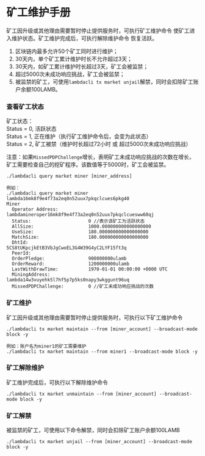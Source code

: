 # 矿工维护手册

矿工因升级或其他理由需要暂时停止提供服务时，可执行矿工维护命令 使矿工进入维护状态。矿工维护完成后，可执行解除维护命令 恢复活跃。

1. 区块链内最多允许50个矿工同时进行维护；  
2. 30天内，单个矿工累计维护时长不允许超过3天；  
3. 30天内，如矿工累计维护时长超过3天，矿工会被监禁； 
4. 超过5000次未成功响应挑战，矿工会被监禁；
5. 被监禁的矿工，可使用`lambdacli tx market unjail`解禁，同时会扣除矿工账户余额100LAMB。

### 查看矿工状态
矿工状态：  
Status = 0, 活跃状态    
Status = 1, 正在维护（执行矿工维护命令后，会变为此状态）  
Status = 2, 矿工被禁（维护时长超过72小时 或 超过5000次未成功响应挑战）

注意：如果`MissedPDPChallenge`增长，表明矿工未成功响应挑战的次数在增长，矿工需要检查自己的挖矿程序。该数值等于5000时，矿工会被监禁。
``` 
./lambdacli query market miner [miner_address]

例如：
./lambdacli query market miner lambda16mk8f9e4f73a2eq0n52uux7pkqclcues6pkg40
Miner
  Operator Address:           lambdamineroper16mk8f9e4f73a2eq0n52uux7pkqclcuesww60qj
  Status:                     0 //表示该矿工为活跃状态
  AllSize:                    1000.000000000000000000
  UseSize:                    180.000000000000000000
  MatchSize:                  180.000000000000000000
  DhtId:                      5CS8tUKpcjkEtB3VbJgCwoEL3G4W39G4yC2LYF15ft3q
  PeerId:
  OrderPledge:                900000000ulamb
  OrderReward:                1200000000ulamb
  LastWithDrawTime:           1970-01-01 00:00:00 +0000 UTC
  MiningAddress:              lambda14w3vuyehk5l7hf5p7p5ks0napy3wkggunt96uq
  MissedPDPChallenge:         0 //矿工未成功响应挑战的次数
```

### 矿工维护
矿工因升级或其他理由需要暂时停止提供服务时，可执行以下矿工维护命令
``` 
./lambdacli tx market maintain --from [miner_account] --broadcast-mode block -y

例如：账户名为miner1的矿工需要维护
./lambdacli tx market maintain --from miner1 --broadcast-mode block -y
``` 

### 矿工解除维护
矿工维护完成后，可执行以下解除维护命令
``` 
./lambdacli tx market unmaintain --from [miner_account] --broadcast-mode block -y
``` 

### 矿工解禁
被监禁的矿工，可使用以下命令解禁，同时会扣除矿工账户余额100LAMB
``` 
./lambdacli tx market unjail --from [miner_account] --broadcast-mode block -y
``` 



